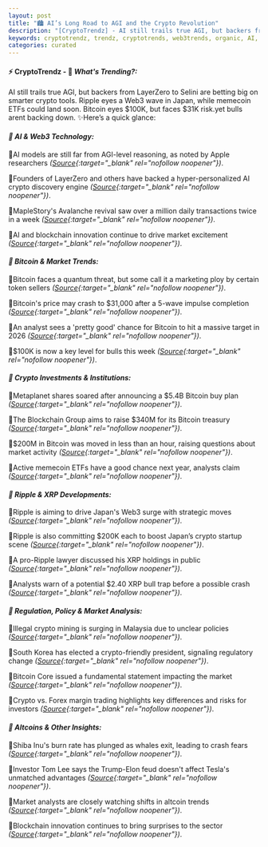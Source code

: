 ```yaml
---
layout: post
title: "🏙️ AI’s Long Road to AGI and the Crypto Revolution"
description: "[CryptoTrendz] - AI still trails true AGI, but backers from LayerZero to Selini are betting big on smarter crypto tools. Ripple eyes a Web3 wave in Japan, while memecoin ETFs could land soon. Bitcoin eyes $100K, but faces $31K risk.yet bulls arent backing down."
keywords: cryptotrendz, trendz, cryptotrends, web3trends, organic, AI, XRP, Korea, Web3, memecoin, quantum, Bitcoin, crypto, mining, Malaysia, Analyst
categories: curated
---
```


#### ⚡ CryptoTrendz - 📌 *What's Trending?:*

AI still trails true AGI, but backers from LayerZero to Selini are betting big on smarter crypto tools. Ripple eyes a Web3 wave in Japan, while memecoin ETFs could land soon. Bitcoin eyes $100K, but faces $31K risk.yet bulls arent backing down. ✨Here’s a quick glance:


#### *🔖 AI & Web3 Technology:*  

🔹AI models are still far from AGI-level reasoning, as noted by Apple researchers *([Source](https://s.avyag.com/rc9g){:target="_blank" rel="nofollow noopener"})*.  

🔹Founders of LayerZero and others have backed a hyper-personalized AI crypto discovery engine *([Source](https://s.avyag.com/lpx6){:target="_blank" rel="nofollow noopener"})*.  

🔹MapleStory's Avalanche revival saw over a million daily transactions twice in a week *([Source](https://s.avyag.com/xsam){:target="_blank" rel="nofollow noopener"})*.  

🔹AI and blockchain innovation continue to drive market excitement *([Source](https://s.avyag.com/rc9g){:target="_blank" rel="nofollow noopener"})*.  

#### *🔖 Bitcoin & Market Trends:*  

🔹Bitcoin faces a quantum threat, but some call it a marketing ploy by certain token sellers *([Source](https://s.avyag.com/c47u){:target="_blank" rel="nofollow noopener"})*.  

🔹Bitcoin's price may crash to $31,000 after a 5-wave impulse completion *([Source](https://s.avyag.com/ytrt){:target="_blank" rel="nofollow noopener"})*.  

🔹An analyst sees a 'pretty good' chance for Bitcoin to hit a massive target in 2026 *([Source](https://s.avyag.com/41ag){:target="_blank" rel="nofollow noopener"})*.  

🔹$100K is now a key level for bulls this week *([Source](https://s.avyag.com/rjhi){:target="_blank" rel="nofollow noopener"})*.  

#### *🔖 Crypto Investments & Institutions:*  

🔹Metaplanet shares soared after announcing a $5.4B Bitcoin buy plan *([Source](https://s.avyag.com/lit7){:target="_blank" rel="nofollow noopener"})*.  

🔹The Blockchain Group aims to raise $340M for its Bitcoin treasury *([Source](https://s.avyag.com/wuca){:target="_blank" rel="nofollow noopener"})*.  

🔹$200M in Bitcoin was moved in less than an hour, raising questions about market activity *([Source](https://s.avyag.com/t3iz){:target="_blank" rel="nofollow noopener"})*.  

🔹Active memecoin ETFs have a good chance next year, analysts claim *([Source](https://s.avyag.com/4txd){:target="_blank" rel="nofollow noopener"})*.  

#### *🔖 Ripple & XRP Developments:*  

🔹Ripple is aiming to drive Japan's Web3 surge with strategic moves *([Source](https://s.avyag.com/epfx){:target="_blank" rel="nofollow noopener"})*.  

🔹Ripple is also committing $200K each to boost Japan’s crypto startup scene *([Source](https://s.avyag.com/fpuq){:target="_blank" rel="nofollow noopener"})*.  

🔹A pro-Ripple lawyer discussed his XRP holdings in public *([Source](https://s.avyag.com/xmnp){:target="_blank" rel="nofollow noopener"})*.  

🔹Analysts warn of a potential $2.40 XRP bull trap before a possible crash *([Source](https://s.avyag.com/leuv){:target="_blank" rel="nofollow noopener"})*.  

#### *🔖 Regulation, Policy & Market Analysis:*  

🔹Illegal crypto mining is surging in Malaysia due to unclear policies *([Source](https://s.avyag.com/u9n5){:target="_blank" rel="nofollow noopener"})*.  

🔹South Korea has elected a crypto-friendly president, signaling regulatory change *([Source](https://s.avyag.com/h1vc){:target="_blank" rel="nofollow noopener"})*.  

🔹Bitcoin Core issued a fundamental statement impacting the market *([Source](https://s.avyag.com/hz82){:target="_blank" rel="nofollow noopener"})*.  

🔹Crypto vs. Forex margin trading highlights key differences and risks for investors *([Source](https://s.avyag.com/6q3g){:target="_blank" rel="nofollow noopener"})*.  

#### *🔖 Altcoins & Other Insights:*  

🔹Shiba Inu's burn rate has plunged as whales exit, leading to crash fears *([Source](https://s.avyag.com/tcbb){:target="_blank" rel="nofollow noopener"})*.  

🔹Investor Tom Lee says the Trump-Elon feud doesn't affect Tesla's unmatched advantages *([Source](https://s.avyag.com/uiim){:target="_blank" rel="nofollow noopener"})*.  

🔹Market analysts are closely watching shifts in altcoin trends *([Source](https://s.avyag.com/tcbb){:target="_blank" rel="nofollow noopener"})*.  

🔹Blockchain innovation continues to bring surprises to the sector *([Source](https://s.avyag.com/xsam){:target="_blank" rel="nofollow noopener"})*.